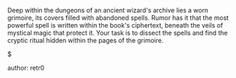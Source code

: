 Deep within the dungeons of an ancient wizard's archive lies a worn grimoire, its covers filled with abandoned spells. Rumor has it that the most powerful spell is written within the book's ciphertext, beneath the veils of mystical magic that protect it. Your task is to dissect the spells and find the cryptic ritual hidden within the pages of the grimoire.

$ 

author: retr0
